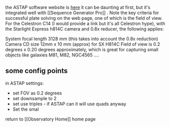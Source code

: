 the ASTAP software website is [here](https://www.hnsky.org/astap.htm#conditions) it can be daunting at first, but it's integrated well with [[Sequence Generator Pro]] . Note the key criteria for successful plate solving on the web page, one of which is the field of view. For the Celestron C14 (I would provide a link but it's all Celestron hype), with the Starlight Express h814C camera and 0.8x reducer, the following applies:

System focal length  3128  mm  (this takes into account the 0.8x reduction)
Camera CD size 12mm x 10 mm (approx) for SX H814C
Field of view is 0.2 degrees x 0.20 degrees approximately, which is great for capturing small objects like galaxies M81, M82, NGC4565 ....

## some config points
in ASTAP settings:
- set FOV as 0.2 degrees
- set downsample to 2
- set use triples - if ASTAP can it will use quads anyway
- Set the smal


return to [[Observatory Home]] home page
